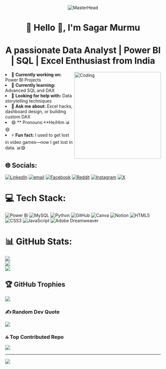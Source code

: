 <p align="center">
  <img src="https://github.com/BiQueryPls/private/raw/main/banner(4).gif" alt="MasterHead" />
</p>


<h1 align= "center"> 💫 Hello 👋, I'm Sagar Murmu </h1>
<h1 align= "center"> A passionate Data Analyst | Power BI | SQL | Excel Enthusiast from India</h1>


<p align = "left"> <img align="right" alt="Coding" width="280" src="https://media1.giphy.com/media/v1.Y2lkPTc5MGI3NjExcGx2ZjFpdHJwN3QwZHVhODY0NHpuMTU5Z2F5YzE0ZjZheGR4NnJqNyZlcD12MV9pbnRlcm5hbF9naWZfYnlfaWQmY3Q9Zw/3oKIPEqDGUULpEU0aQ/giphy.gif"


- 🔭 **Currently working on:** Power BI Projects  <br>
- 🌱 **Currently learning:** Advanced SQL and DAX<br>
- 🤔 **Looking for help with:** Data storytelling techniques   <br>
- 💬 **Ask me about:** Excel hacks, dashboard design, or building custom DAX  <br>
- 😄 ** Pronouns:**He/Him 📊😄<br>
- ⚡ **Fun fact:** I used to get lost in video games—now I get lost in data. 📊😄


## 🌐 Socials:
[![LinkedIn](https://img.shields.io/badge/LinkedIn-%230077B5.svg?logo=linkedin&logoColor=white)](https://www.linkedin.com/in/sagarmurmuanalyst/)
[![email](https://img.shields.io/badge/Email-D14836?logo=gmail&logoColor=white)](mailto:sagar14011991@gmail.com)
[![Facebook](https://img.shields.io/badge/Facebook-%231877F2.svg?logo=Facebook&logoColor=white)](https://www.facebook.com/profile.php?id=61551184620288)
[![Reddit](https://img.shields.io/badge/Reddit-%23FF4500.svg?logo=Reddit&logoColor=white)](https://www.reddit.com/user/Sagar_Murmu/?utm_source=share&utm_medium=web3x&utm_name=web3xcss&utm_term=1&utm_content=share_button)
[![Instagram](https://img.shields.io/badge/Instagram-%23E4405F.svg?logo=Instagram&logoColor=white)](https://www.instagram.com/bitquerypls/)
[![X](https://img.shields.io/badge/X-black.svg?logo=X&logoColor=white)](https://x.com/Doncrio)

# 💻 Tech Stack:
![Power Bi](https://img.shields.io/badge/power_bi-F2C811?style=for-the-badge&logo=powerbi&logoColor=black)
![MySQL](https://img.shields.io/badge/mysql-4479A1.svg?style=for-the-badge&logo=mysql&logoColor=white)
![Python](https://img.shields.io/badge/python-3670A0?style=for-the-badge&logo=python&logoColor=ffdd54)
![GitHub](https://img.shields.io/badge/github-%23121011.svg?style=for-the-badge&logo=github&logoColor=white)
![Canva](https://img.shields.io/badge/Canva-%2300C4CC.svg?style=for-the-badge&logo=Canva&logoColor=white)
![Notion](https://img.shields.io/badge/Notion-%23000000.svg?style=for-the-badge&logo=notion&logoColor=white)
![HTML5](https://img.shields.io/badge/html5-%23E34F26.svg?style=for-the-badge&logo=html5&logoColor=white)
![CSS3](https://img.shields.io/badge/css3-%231572B6.svg?style=for-the-badge&logo=css3&logoColor=white) 
![JavaScript](https://img.shields.io/badge/javascript-%23323330.svg?style=for-the-badge&logo=javascript&logoColor=%23F7DF1E)
![Adobe Dreamweaver](https://img.shields.io/badge/Adobe%20Dreamweaver-FF61F6.svg?style=for-the-badge&logo=Adobe%20Dreamweaver&logoColor=white)       

# 📊 GitHub Stats:
![](https://github-readme-stats.vercel.app/api?username=BiQueryPls&theme=onedark&hide_border=false&include_all_commits=true&count_private=false)<br/>
![](https://nirzak-streak-stats.vercel.app/?user=BiQueryPls&theme=onedark&hide_border=false)<br/>
![](https://github-readme-stats.vercel.app/api/top-langs/?username=BiQueryPls&theme=onedark&hide_border=false&include_all_commits=true&count_private=false&layout=compact)

## 🏆 GitHub Trophies
![](https://github-profile-trophy.vercel.app/?username=BiQueryPls&theme=radical&no-frame=false&no-bg=false&margin-w=4)

### ✍️ Random Dev Quote
![](https://quotes-github-readme.vercel.app/api?type=vetical&theme=radical)

### 🔝 Top Contributed Repo
![](https://github-contributor-stats.vercel.app/api?username=BiQueryPls&limit=5&theme=onedark&combine_all_yearly_contributions=true)

---
[![](https://visitcount.itsvg.in/api?id=BiQueryPls&icon=0&color=0)](https://visitcount.itsvg.in)

<!-- Proudly created with GPRM ( https://gprm.itsvg.in ) -->
